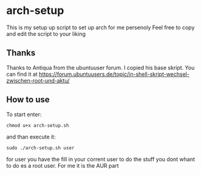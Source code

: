 # arch-setup
This is my setup up script to set up arch for me persenoly
Feel free to copy and edit the script to your liking

## Thanks
Thanks to Antiqua from the ubuntuuser forum. I copied his base skript. You can find it at https://forum.ubuntuusers.de/topic/in-shell-skript-wechsel-zwischen-root-und-aktu/

## How to use
To start enter:

<code>chmod u+x arch-setup.sh</code>

and than execute it:

<code>sudo ./arch-setup.sh user</code>


for user you have the fill in your corrent user to do the stuff you dont whant to do es a root user. For me it is the AUR part
